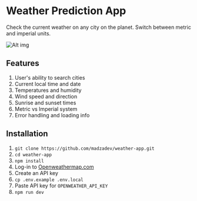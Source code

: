 # Weather Prediction App

Check the current weather on any city on the planet. Switch between metric and imperial units.

![Alt img](https://images.ctfassets.net/zlsyc9paq6sa/3uBrJ07WSM40FpolgjInHY/7d886cb4187b52194bf9b63c183a1d3a/1627637330_x.gif)

## Features

1. User's ability to search cities
2. Current local time and date
3. Temperatures and humidity
4. Wind speed and direction
5. Sunrise and sunset times
6. Metric vs Imperial system
7. Error handling and loading info

## Installation

1. `git clone https://github.com/madzadev/weather-app.git`
2. `cd weather-app`
3. `npm install`
4. Log-in to [Openweathermap.com](https://openweathermap.org/)
5. Create an API key
6. `cp .env.example .env.local`
7. Paste API key for `OPENWEATHER_API_KEY`
8. `npm run dev`
